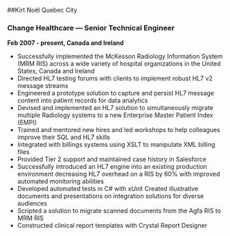 ##Kirt Noël
Quebec City
### Change Healthcare — Senior Technical Engineer
**Feb 2007 - present, Canada and Ireland**
- Successfully implemented the McKesson Radiology Information System (MRM RIS) across a wide variety of hospital organizations in the United States, Canada and Ireland
- Directed HL7 testing forums with clients to implement robust HL7 v2 message streams
- Engineered a prototype solution to capture and persist HL7 message content into patient records for data analytics
- Devised and implemented an HL7 solution to simultaneously migrate multiple Radiology systems to a new Enterprise Master Patient Index (EMPI)
- Trained and mentored new hires and led workshops to help colleagues improve their SQL and HL7 skills
- Integrated with billings systems using XSLT to manipulate XML billing files
- Provided Tier 2 support and maintained case history in Salesforce
- Successfully introduced an HL7 engine into an existing production environment decreasing HL7 overhead on a RIS by 60% with improved automated monitoring abilities
- Developed automated tests in C# with xUnit
Created illustrative documents and presentations on integration solutions for diverse audiences
- Scripted a solution to migrate scanned documents from the Agfa RIS to MRM RIS
- Constructed clinical report templates with Crystal Report Designer


